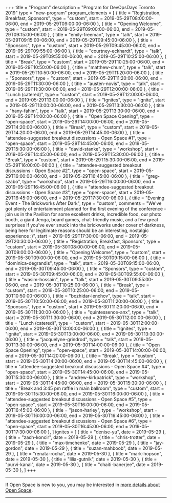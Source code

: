 +++
title = "Program"
description = "Program for DevOpsDays Toronto 2019"
type = "new-program"
program_elements = [
    { title = "Registration, Breakfast, Sponsors", type = "custom", start = 2019-05-29T08:00:00-06:00, end = 2019-05-29T09:00:00-06:00 },
    { title = "Opening Welcome", type = "custom", start = 2019-05-29T09:00:00-06:00, end = 2019-05-29T09:15:00-06:00 },
    { title = "emily-freeman", type = "talk", start = 2019-05-29T09:15:00-06:00, end = 2019-05-29T09:45:00-06:00 },
    { title = "Sponsors", type = "custom", start = 2019-05-29T09:45:00-06:00, end = 2019-05-29T09:55:00-06:00 },
    { title = "courtney-eckhardt", type = "talk", start = 2019-05-29T09:55:00-06:00, end = 2019-05-29T10:25:00-06:00 },
    { title = "Break", type = "custom", start = 2019-05-29T10:25:00-06:00, end = 2019-05-29T10:50:00-06:00 },
    { title = "matthew-chum", type = "talk", start = 2019-05-29T10:50:00-06:00, end = 2019-05-29T11:20:00-06:00 },
    { title = "Sponsors", type = "custom", start = 2019-05-29T11:20:00-06:00, end = 2019-05-29T11:30:00-06:00 },
    { title = "austen-novis", type = "talk", start = 2019-05-29T11:30:00-06:00, end = 2019-05-29T12:00:00-06:00 },
    { title = "Lunch (catered)", type = "custom", start = 2019-05-29T12:00:00-06:00, end = 2019-05-29T13:00:00-06:00 },
    { title = "Ignites", type = "ignite", start = 2019-05-29T13:00:00-06:00, end = 2019-05-29T13:30:00-06:00 },
    { title = "hany-fahim", type = "talk", start = 2019-05-29T13:30:00-06:00, end = 2019-05-29T14:00:00-06:00 },
    { title = "Open Space Opening", type = "open-space", start = 2019-05-29T14:00:00-06:00, end = 2019-05-29T14:20:00-06:00 },
    { title = "Break", type = "custom", start = 2019-05-29T14:20:00-06:00, end = 2019-05-29T14:45:00-06:00 },
    { title = "attendee-suggested breakout discussions - Open Space #1", type = "open-space", start = 2019-05-29T14:45:00-06:00, end = 2019-05-29T15:30:00-06:00 },
    { title = "david-stanke", type = "workshop", start = 2019-05-29T14:45:00-06:00, end = 2019-05-29T15:30:00-06:00 },
    { title = "Break", type = "custom", start = 2019-05-29T15:30:00-06:00, end = 2019-05-29T16:00:00-06:00 },
    { title = "attendee-suggested breakout discussions - Open Space #2", type = "open-space", start = 2019-05-29T16:00:00-06:00, end = 2019-05-29T16:45:00-06:00 },
    { title = "greg-szabo", type = "workshop", start = 2019-05-29T16:00:00-06:00, end = 2019-05-29T16:45:00-06:00 },
    { title = "attendee-suggested breakout discussions - Open Space #3", type = "open-space", start = 2019-05-29T16:45:00-06:00, end = 2019-05-29T17:30:00-06:00 },
    { title = "Evening Event - The Brickworks After Dark", type = "custom", comments = "We've got plenty of entertainment planned for the first evening of the conference - join us in the Pavilion for some excellent drinks, incredible food, our photo booth, a giant Jenga, board games, chat-friendly music, and a few great surprises If you've ever snuck into the brickworks under cover of darkness, being here for legitimate reasons should be an interesting, nostalgic experience :)", start = 2019-05-29T17:30:00-06:00, end = 2019-05-29T20:30:00-06:00 },
    { title = "Registration, Breakfast, Sponsors", type = "custom", start = 2019-05-30T08:00:00-06:00, end = 2019-05-30T09:00:00-06:00 },
    { title = "Opening Welcome", type = "custom", start = 2019-05-30T09:00:00-06:00, end = 2019-05-30T09:15:00-06:00 },
    { title = "dominica-degrandis", type = "talk", start = 2019-05-30T09:15:00-06:00, end = 2019-05-30T09:45:00-06:00 },
    { title = "Sponsors", type = "custom", start = 2019-05-30T09:45:00-06:00, end = 2019-05-30T09:55:00-06:00 },
    { title = "wasim-hossain", type = "talk", start = 2019-05-30T09:55:00-06:00, end = 2019-05-30T10:25:00-06:00 },
    { title = "Break", type = "custom", start = 2019-05-30T10:25:00-06:00, end = 2019-05-30T10:50:00-06:00 },
    { title = "bozhidar-lenchov", type = "talk", start = 2019-05-30T10:50:00-06:00, end = 2019-05-30T11:20:00-06:00 },
    { title = "Sponsors", type = "custom", start = 2019-05-30T11:20:00-06:00, end = 2019-05-30T11:30:00-06:00 },
    { title = "quintessence-anx", type = "talk", start = 2019-05-30T11:30:00-06:00, end = 2019-05-30T12:00:00-06:00 },
    { title = "Lunch (catered)", type = "custom", start = 2019-05-30T12:00:00-06:00, end = 2019-05-30T13:00:00-06:00 },
    { title = "Ignites", type = "ignite", start = 2019-05-30T13:00:00-06:00, end = 2019-05-30T13:30:00-06:00 },
    { title = "jacquelyne-grindrod", type = "talk", start = 2019-05-30T13:30:00-06:00, end = 2019-05-30T14:00:00-06:00 },
    { title = "Open Space Opening", type = "open-space", start = 2019-05-30T14:00:00-06:00, end = 2019-05-30T14:20:00-06:00 },
    { title = "Break", type = "custom", start = 2019-05-30T14:20:00-06:00, end = 2019-05-30T14:45:00-06:00 },
    { title = "attendee-suggested breakout discussions - Open Space #4", type = "open-space", start = 2019-05-30T14:45:00-06:00, end = 2019-05-30T15:30:00-06:00 },
    { title = "andrew-kirkpatrick", type = "workshop", start = 2019-05-30T14:45:00-06:00, end = 2019-05-30T15:30:00-06:00 },
    { title = "Break and 3:45 pm raffle in main ballroom", type = "custom", start = 2019-05-30T15:30:00-06:00, end = 2019-05-30T16:00:00-06:00 },
    { title = "attendee-suggested breakout discussions - Open Space #5", type = "open-space", start = 2019-05-30T16:00:00-06:00, end = 2019-05-30T16:45:00-06:00 },
    { title = "jason-harley", type = "workshop", start = 2019-05-30T16:00:00-06:00, end = 2019-05-30T16:45:00-06:00 },
    { title = "attendee-suggested breakout discussions - Open Space #6", type = "open-space", start = 2019-05-30T16:45:00-06:00, end = 2019-05-30T17:30:00-06:00 },
]
ignites = [
    { title = "denise-yu", date = 2019-05-29 },
    { title = "zach-koncir", date = 2019-05-29 },
    { title = "chris-trotter", date = 2019-05-29 },
    { title = "max-timchenko", date = 2019-05-29 },
    { title = "jay-gordon", date = 2019-05-29 },
    { title = "suzan-mahboob", date = 2019-05-29 },
    { title = "renata-rocha", date = 2019-05-30 },
    { title = "mark-hopson", date = 2019-05-30 },
    { title = "lilia-gutnik", date = 2019-05-30 },
    { title = "purvi-kanal", date = 2019-05-30 },
    { title = "chaiti-banerjee", date = 2019-05-30 },
]
+++
<div class = "row">
  <div class = "col">
    <hr />
    If Open Space is new to you, you may be interested in <a href="/pages/open-space-format">more details about Open Space</a>.
    <hr />
  </div>
</div>
